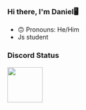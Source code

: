 ### Hi there, I'm Daniel🖥

- 🙃 Pronouns: He/Him
- Js student

### Discord Status
<a href="https://discord.com/users/829610319932293150">
  <img height="80px" src="https://discord.c99.nl/widget/theme-1/829609061993283606.png" />
</a>
